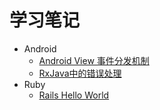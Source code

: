 # 学习笔记

* Android
  * [Android View 事件分发机制](Android/android_view_event.md)
  * [RxJava中的错误处理](Android/rxjava_handle_error.md)
* Ruby
  * [Rails Hello World](Ruby/HelloRails.md)


